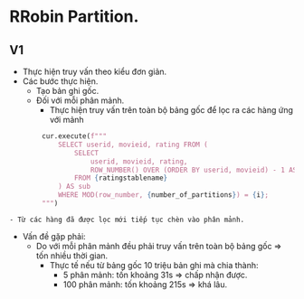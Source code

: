 # RRobin Partition.
## V1
- Thực hiện truy vấn theo kiểu đơn giản.
- Các bước thực hiện.
  - Tạo bản ghi gốc.
  - Đối với mỗi phân mảnh.
    - Thực hiện truy vấn trên toàn bộ bảng gốc để lọc ra các hàng ứng với mảnh
    
```python
        cur.execute(f"""
            SELECT userid, movieid, rating FROM (
                SELECT 
                    userid, movieid, rating,
                    ROW_NUMBER() OVER (ORDER BY userid, movieid) - 1 AS row_number
                FROM {ratingstablename}
            ) AS sub
            WHERE MOD(row_number, {number_of_partitions}) = {i};
        """)

```
    - Từ các hàng đã được lọc mới tiếp tục chèn vào phân mảnh.
    
- Vấn đề gặp phải:
  - Do với mỗi phân mảnh đều phải truy vấn trên toàn bộ bảng gốc => tốn nhiều thời gian.
    - Thực tế nếu từ bảng gốc 10 triệu bản ghi mà chia thành:
      - 5 phân mảnh: tốn khoảng 31s => chấp nhận được.
      - 100 phân mảnh: tốn khoảng 215s => khá lâu.